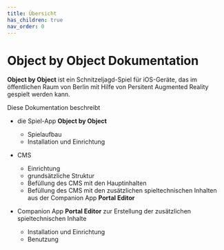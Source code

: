 ```yaml
---
title: Übersicht
has_children: true
nav_order: 0
---
```


# Object by Object Dokumentation

__Object by Object__ ist ein Schnitzeljagd-Spiel für iOS-Geräte, das im öffentlichen Raum von Berlin mit Hilfe von Persitent Augmented Reality gespielt werden kann.

Diese Dokumentation beschreibt
- die Spiel-App __Object by Object__
    - Spielaufbau
    - Installation und Einrichtung
- CMS
    - Einrichtung
    - grundsätzliche Struktur
    - Befüllung des CMS mit den Hauptinhalten
    - Befüllung des CMS mit den zusätzlichen spieltechnischen Inhalten aus der Companion App __Portal Editor__

- Companion App __Portal Editor__ zur Erstellung der zusätzlichen spieltechnischen Inhalte
    - Installation und Einrichtung
    - Benutzung
